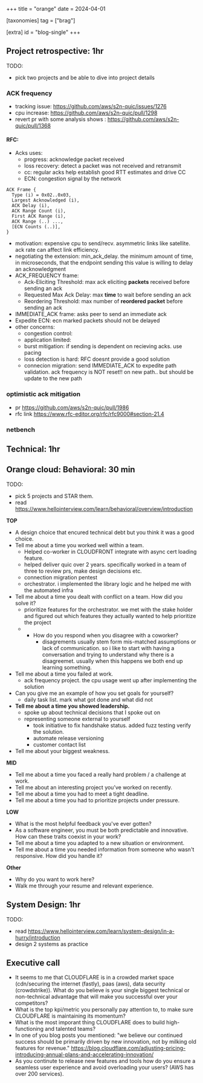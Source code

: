 +++
title = "orange"
date = 2024-04-01

[taxonomies]
tag = ["brag"]

[extra]
id = "blog-single"
+++

## Project retrospective: 1hr
TODO:
- pick two projects and be able to dive into project details

### ACK frequency
- tracking issue: https://github.com/aws/s2n-quic/issues/1276
- cpu increase: https://github.com/aws/s2n-quic/pull/1298
- revert pr with some analysis shows : https://github.com/aws/s2n-quic/pull/1368

#### RFC:
- Acks uses:
  - progress: acknowledge packet received
  - loss recovery: detect a packet was not received and retransmit
  - cc: regular acks help establish good RTT estimates and drive CC
  - ECN: congestion signal by the network
```
ACK Frame {
  Type (i) = 0x02..0x03,
  Largest Acknowledged (i),
  ACK Delay (i),
  ACK Range Count (i),
  First ACK Range (i),
  ACK Range (..) ...,
  [ECN Counts (..)],
}
```
- motivation: expensive cpu to send/recv. asymmetric links like satellite. ack
  rate can affect link efficiency.
- negotiating the extension: min_ack_delay. the minimum amount of time, in
  microseconds, that the endpoint sending this value is willing to delay an
  acknowledgment
- ACK_FREQUENCY frame:
  - Ack-Eliciting Threshold: max ack eliciting **packets** received before sending an ack
  - Requested Max Ack Delay:  max **time** to wait before sending an ack
  - Reordering Threshold: max number of **reordered packet** before sending an ack
- IMMEDIATE_ACK frame: asks peer to send an immediate ack
- Expedite ECN: ecn marked packets should not be delayed
- other concerns:
  - congestion control:
  - application limited:
  - burst mitigation: if sending is dependent on recieving acks. use pacing
  - loss detection is hard: RFC doesnt provide a good solution
  - connecion migration: send IMMEDIATE_ACK to expedite path validation. ack
    frequency is NOT reset!! on new path.. but should be update to the new path

### optimistic ack mitigation
- pr https://github.com/aws/s2n-quic/pull/1986
- rfc link https://www.rfc-editor.org/rfc/rfc9000#section-21.4

### netbench

## Technical: 1hr

## Orange cloud: Behavioral: 30 min
TODO:
- pick 5 projects and STAR them.
- read https://www.hellointerview.com/learn/behavioral/overview/introduction

**TOP**
- A design choice that encured technical debt but you think it was a good choice.
- Tell me about a time you worked well within a team.
  - Helped co-worker in CLOUDFRONT integrate with async cert loading feature.
  - helped deliver quic over 2 years. specifically worked in a team of three to review prs, make design
    decisions etc.
  - connection migration pentest
  - orchestrator. i implemented the library logic and he helped me with the automated infra
- Tell me about a time you dealt with conflict on a team. How did you solve it?
  - prioritize features for the orchestrator. we met with the stake holder and figured out which
    features they actually wanted to help prioritize the project
  -
    - How do you respond when you disagree with a coworker?
        - disagrements usually stem form mis-matched assumptions or lack of
          communication. so i like to start with having a conversation and
          trying to understand why there is a disagreemet. usually when this
          happens we both end up learning something.
- Tell me about a time you failed at work.
  - ack frequency project. the cpu usage went up after implementing the solution
- Can you give me an example of how you set goals for yourself?
  - daily task list. mark what got done and what did not
- **Tell me about a time you showed leadership.**
  - spoke up about technical decisions that I spoke out on
  - representing someone external to yourself
    - took initiative to fix handshake status. added fuzz testing verify the solution.
    - automate release versioning
    - customer contact list
- Tell me about your biggest weakness.

**MID**
- Tell me about a time you faced a really hard problem / a challenge at work.
- Tell me about an interesting project you’ve worked on recently.
- Tell me about a time you had to meet a tight deadline.
- Tell me about a time you had to prioritize projects under pressure.

**LOW**
- What is the most helpful feedback you've ever gotten?
- As a software engineer, you must be both predictable and innovative. How can these traits coexist
  in your work?
- Tell me about a time you adapted to a new situation or environment.
- Tell me about a time you needed information from someone who wasn't responsive. How did you
    handle it?

**Other**
- Why do you want to work here?
- Walk me through your resume and relevant experience.

## System Design: 1hr
TODO:
- read https://www.hellointerview.com/learn/system-design/in-a-hurry/introduction
- design 2 systems as practice

## Executive call

- It seems to me that CLOUDFLARE is in a crowded market space (cdn/securing the internet (fastly),
  paas (aws), data security (crowdstrike)). What do you believe is your single biggest technical or
  non-technical advantage that will make you successful over your competitors?
- What is the top kpi/metric you personally pay attention to, to make sure CLOUDFLARE is maintaining
  its momentum?
- What is the most imporant thing CLOUDFLARE does to build high-functioning and talented teams?
- In one of you blog posts you mentioned: "we believe our continued success should be primarily
  driven by new innovation, not by milking old features for revenue."
  https://blog.cloudflare.com/adjusting-pricing-introducing-annual-plans-and-accelerating-innovation/
- As you continute to release new features and tools how do you ensure a seamless user experience
  and avoid overloading your users? (AWS has over 200 services).

